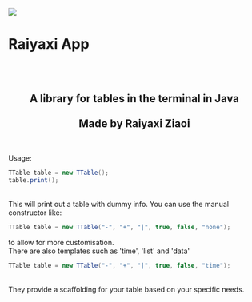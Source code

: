 <img src="https://i.imgur.com/lRzzpEU.png"></img>

# Raiyaxi App
<div align="center"><h2><br/><br/>
 A library for tables in the terminal in Java<br/><br/>Made by Raiyaxi Ziaoi
</h2></div>
<br>

Usage: <br>
```java
TTable table = new TTable();
table.print();
```
<br>
This will print out a table with dummy info. You can use the manual constructor like:<br>

```java
TTable table = new TTable("-", "+", "|", true, false, "none");
```

to allow for more customisation.
<br>
There are also templates such as 'time', 'list' and 'data'

```java
TTable table = new TTable("-", "+", "|", true, false, "time");
```

<br>
They provide a scaffolding for your table based on your specific needs.